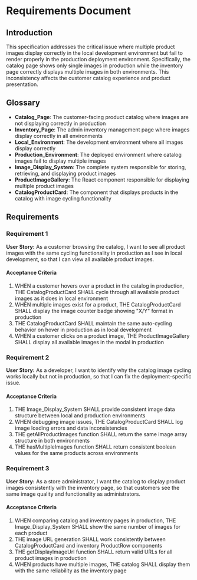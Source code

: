 # Requirements Document

## Introduction

This specification addresses the critical issue where multiple product images display correctly in the local development environment but fail to render properly in the production deployment environment. Specifically, the catalog page shows only single images in production while the inventory page correctly displays multiple images in both environments. This inconsistency affects the customer catalog experience and product presentation.

## Glossary

- **Catalog_Page**: The customer-facing product catalog where images are not displaying correctly in production
- **Inventory_Page**: The admin inventory management page where images display correctly in all environments
- **Local_Environment**: The development environment where all images display correctly
- **Production_Environment**: The deployed environment where catalog images fail to display multiple images
- **Image_Display_System**: The complete system responsible for storing, retrieving, and displaying product images
- **ProductImageGallery**: The React component responsible for displaying multiple product images
- **CatalogProductCard**: The component that displays products in the catalog with image cycling functionality

## Requirements

### Requirement 1

**User Story:** As a customer browsing the catalog, I want to see all product images with the same cycling functionality in production as I see in local development, so that I can view all available product images.

#### Acceptance Criteria

1. WHEN a customer hovers over a product in the catalog in production, THE CatalogProductCard SHALL cycle through all available product images as it does in local environment
2. WHEN multiple images exist for a product, THE CatalogProductCard SHALL display the image counter badge showing "X/Y" format in production
3. THE CatalogProductCard SHALL maintain the same auto-cycling behavior on hover in production as in local development
4. WHEN a customer clicks on a product image, THE ProductImageGallery SHALL display all available images in the modal in production

### Requirement 2

**User Story:** As a developer, I want to identify why the catalog image cycling works locally but not in production, so that I can fix the deployment-specific issue.

#### Acceptance Criteria

1. THE Image_Display_System SHALL provide consistent image data structure between local and production environments
2. WHEN debugging image issues, THE CatalogProductCard SHALL log image loading errors and data inconsistencies
3. THE getAllProductImages function SHALL return the same image array structure in both environments
4. THE hasMultipleImages function SHALL return consistent boolean values for the same products across environments

### Requirement 3

**User Story:** As a store administrator, I want the catalog to display product images consistently with the inventory page, so that customers see the same image quality and functionality as administrators.

#### Acceptance Criteria

1. WHEN comparing catalog and inventory pages in production, THE Image_Display_System SHALL show the same number of images for each product
2. THE image URL generation SHALL work consistently between CatalogProductCard and inventory ProductRow components
3. THE getDisplayImageUrl function SHALL return valid URLs for all product images in production
4. WHEN products have multiple images, THE catalog SHALL display them with the same reliability as the inventory page